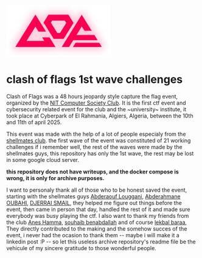 ![cof logo](./LOGO.png)
# clash of flags 1st wave challenges
Clash of Flags was a 48 hours jeopardy style capture the flag event, organized by the [NIT Computer Society Club](https://www.instagram.com/ncs._club/). It is the first ctf event and cybersecurity related event for the club and the ~university~ institute, it took place at Cyberpark of El Rahmania, Algiers, Algeria, between the 10th and 11th of april 2025.

This event was made with the help of a lot of people especialy from the [shellmates club](https://www.shellmates.club/). the first wave of the event was constituted of 21 working challenges if i remember well, the rest of the waves were made by the shellmates guys, this repository has only the 1st wave, the rest may be lost in some google cloud server.

**this repository does not have writeups, and the docker compose is wrong, it is only for archive purposes.**

I want to personaly thank all of those who to be honest saved the event, starting with the shellmates guys [Abderaouf Louggani](https://www.linkedin.com/in/abderaouf-louggani-935b50206/), [Abderahmane OUBAHI](https://www.linkedin.com/in/abderahmane-oubahi-a72240243/), [DJERRAI SMAIL](https://www.linkedin.com/in/djerrai-smail-a473a322b/), they helped me figure out things before the event, then came in person that day, handled the rest of it and made sure everybody was busy playing the ctf. I also want to thank my friends from the club [Anes Hamma](https://www.linkedin.com/in/hamma-abdourahman-anas-24960726b/), [souhaib benabdallah](https://www.linkedin.com/in/souhaib-benabdallah-2b92a1237/) and of course [lekbal baraa](https://www.linkedin.com/in/baraa-lekbal-46272a360/), They directly contributed to the making and the somehow succes of the event, i never had the ocasion to thank them -- maybe i will make it a linkedin post :P -- so let this useless archive repository's readme file be the vehicule of my sincere gratitude to those wonderful people.
